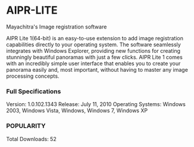 # AIPR-LITE
Mayachitra's Image registration software

AIPR Lite 1(64-bit) is an easy-to-use extension to add image registration capabilities directly to your operating system. The software seamlessly integrates with Windows Explorer, providing new functions for creating stunningly beautiful panoramas with just a few clicks. AIPR Lite 1 comes with an incredibly simple user interface that enables you to create your panorama easily and, most important, without having to master any image processing concepts.

### Full Specifications
Version: 1.0.102.1343
Release: July 11, 2010
Operating Systems: Windows 2003, Windows Vista, Windows, Windows 7, Windows XP

### POPULARITY
Total Downloads: 52





